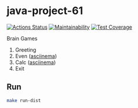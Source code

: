 # java-project-61

[![Actions Status](https://github.com/lastchance2737/java-project-61/workflows/hexlet-check/badge.svg)](https://github.com/lastchance2737/java-project-61/actions)
[![Maintainability](https://api.codeclimate.com/v1/badges/0f1704c41d85b58d3382/maintainability)](https://codeclimate.com/github/lastchance2737/java-project-61/maintainability)
[![Test Coverage](https://api.codeclimate.com/v1/badges/0f1704c41d85b58d3382/test_coverage)](https://codeclimate.com/github/lastchance2737/java-project-61/test_coverage)

Brain Games

1. Greeting
2. Even ([asciinema](https://asciinema.org/a/jOIrVAyMhTuTO6I0JHaoKOZ7X))
3. Calc ([asciinema](https://asciinema.org/a/eT3wUi8wFbJF13wmhfhZCREeP))
0. Exit

## Run

```sh
make run-dist
```
